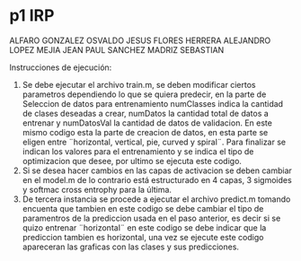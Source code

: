 # p1 IRP
ALFARO GONZALEZ OSVALDO JESUS
FLORES HERRERA ALEJANDRO
LOPEZ MEJIA JEAN PAUL
SANCHEZ MADRIZ SEBASTIAN

Instrucciones de ejecución:

1. Se debe ejecutar el archivo train.m, se deben modificar ciertos parametros dependiendo lo que se quiera predecir,
en la parte de Seleccion de datos para entrenamiento numClasses indica la cantidad de clases deseadas a crear, numDatos 
la cantidad total de datos a entrenar y numDatosVal la cantidad de datos de validacion. En este mismo codigo esta la parte de
creacion de datos, en esta parte se eligen entre ¨horizontal, vertical, pie, curved y spiral¨. Para finalizar se indican los valores para el entrenamiento 
y se indica el tipo de optimizacion que desee, por ultimo se ejecuta este codigo.
2. Si se desea hacer cambios en las capas de activacion se deben cambiar en el model.m de lo contrario está estructurado en 4 capas, 3 sigmoides y
softmac cross entrophy para la última.
3. De tercera instancia se procede a ejecutar el archivo predict.m tomando encuenta que tambien en este codigo se debe cambiar el tipo de
paramentros de la prediccion usada en el paso anterior, es decir si se quizo entrenar ¨horizontal¨ en este codigo se debe indicar que la prediccion tambien es horizontal,
una vez se ejecute este codigo apareceran las graficas con las clases y sus predicciones.
